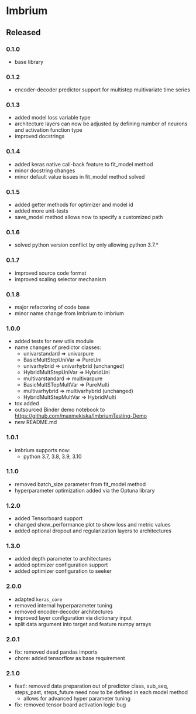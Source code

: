 # Imbrium

## Released

### 0.1.0

- base library

### 0.1.2

- encoder-decoder predictor support for multistep multivariate time series

### 0.1.3

- added model loss variable type
- architecture layers can now be adjusted by defining number of neurons and
activation function type
- improved docstrings

### 0.1.4

- added keras native call-back feature to fit_model method
- minor docstring changes
- minor default value issues in fit_model method solved

### 0.1.5

- added getter methods for optimizer and model id
- added more unit-tests
- save_model method allows now to specify a customized path

### 0.1.6

- solved python version conflict by only allowing python 3.7.*

### 0.1.7

- improved source code format
- improved scaling selector mechanism

### 0.1.8

- major refactoring of code base
- minor name change from Imbrium to imbrium

### 1.0.0

- added tests for new utils module
- name changes of predictor classes:
  - univarstandard => univarpure
  - BasicMultStepUniVar => PureUni
  - univarhybrid => univarhybrid (unchanged)
  - HybridMultStepUniVar => HybridUni
  - multivarstandard => multivarpure
  - BasicMultSTepMultVar => PureMulti
  - multivarhybrid => multivarhybrid (unchanged)
  - HybridMultStepMultVar => HybridMulti
- tox added
- outsourced Binder demo notebook to https://github.com/maxmekiska/ImbriumTesting-Demo
- new README.md

### 1.0.1

- imbrium supports now:
  - python 3.7, 3.8, 3.9, 3.10

### 1.1.0

- removed batch_size parameter from fit_model method
- hyperparameter optimization added via the Optuna library


### 1.2.0

- added Tensorboard support
- changed show_performance plot to show loss and metric values
- added optional dropout and regularization layers to architectures

### 1.3.0

- added depth parameter to architectures
- added optimizer configuration support
- added optimizer configuration to seeker

### 2.0.0

- adapted `keras_core`
- removed internal hyperparameter tuning
- removed encoder-decoder architectures
- improved layer configuration via dictionary input
- split data argument into target and feature numpy arrays
 
### 2.0.1

- fix: removed dead pandas imports 
- chore: added tensorflow as base requirement
 
### 2.1.0

- feat!: removed data preparation out of predictor class, sub_seq, steps_past, steps_future need now to be defined in each model method
  - allows for advanced hyper parameter tuning
- fix: removed tensor board activation logic bug